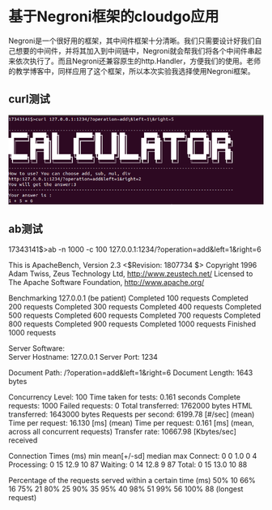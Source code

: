 # 基于Negroni框架的cloudgo应用

Negroni是一个很好用的框架，其中间件框架十分清晰。我们只需要设计好我们自己想要的中间件，并将其加入到中间链中，Negroni就会帮我们将各个中间件串起来依次执行了。而且Negroni还兼容原生的http.Handler，方便我们的使用。老师的教学博客中，同样应用了这个框架，所以本次实验我选择使用Negroni框架。



## curl测试

![1573006706078](https://github.com/yaody7/ServiceComputingOnCloud/blob/master/HW9/效果展示.png)



## ab测试

17343141$>ab -n 1000 -c 100 127.0.0.1:1234/?operation=add\&left=1\&right=6

This is ApacheBench, Version 2.3 <$Revision: 1807734 $>
Copyright 1996 Adam Twiss, Zeus Technology Ltd, http://www.zeustech.net/
Licensed to The Apache Software Foundation, http://www.apache.org/

Benchmarking 127.0.0.1 (be patient)
Completed 100 requests
Completed 200 requests
Completed 300 requests
Completed 400 requests
Completed 500 requests
Completed 600 requests
Completed 700 requests
Completed 800 requests
Completed 900 requests
Completed 1000 requests
Finished 1000 requests


Server Software:        
Server Hostname:        127.0.0.1
Server Port:            1234

Document Path:          /?operation=add&left=1&right=6
Document Length:        1643 bytes

Concurrency Level:      100
Time taken for tests:   0.161 seconds
Complete requests:      1000
Failed requests:        0
Total transferred:      1762000 bytes
HTML transferred:       1643000 bytes
Requests per second:    6199.78 [#/sec] (mean)
Time per request:       16.130 [ms] (mean)
Time per request:       0.161 [ms] (mean, across all concurrent requests)
Transfer rate:          10667.98 [Kbytes/sec] received

Connection Times (ms)
              min  mean[+/-sd] median   max
Connect:        0    0   1.0      0       4
Processing:     0   15  12.9     10      87
Waiting:        0   14  12.8      9      87
Total:          0   15  13.0     10      88

Percentage of the requests served within a certain time (ms)
  50%     10
  66%     16
  75%     21
  80%     25
  90%     35
  95%     40
  98%     51
  99%     56
 100%     88 (longest request)

